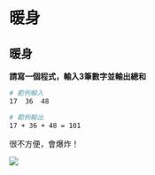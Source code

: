 # 暖身

## 暖身

**請寫一個程式，輸入3筆數字並輸出總和**

```bash
# 範例輸入
17  36  48

# 範例輸出
17 + 36 + 48 = 101
```

很不方便，會爆炸！

![](https://lh3.googleusercontent.com/PL2FokakAeNRfGHV7qMWBDLwGsONjp-fd-r55LY4Jg626eSDmriaWtB6fhakcJID8l6t0aH4Q25xwBLrdTlXDByFk7l67f\_u3Ox28jM1IHZ9VwlvkE\_WDkA-CkXlxZwviPmTYn8)
